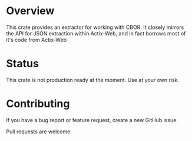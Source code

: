 # Overview
This crate provides an extractor for working with CBOR.
It closely mirrors the API for JSON extraction within Actix-Web, and in fact borrows most of it's
code from Actix-Web

# Status
This crate is not production ready at the moment. Use at your own risk.

# Contributing
If you have a bug report or feature request, create a new GitHub issue.

Pull requests are welcome.